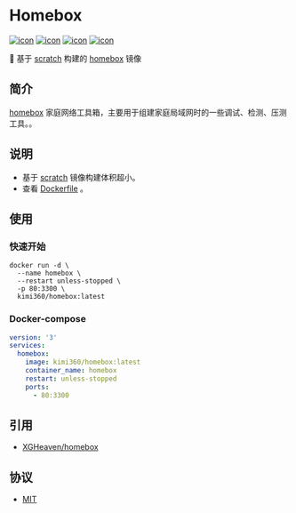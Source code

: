 # Homebox
[![icon][icon.license]][link.license]
[![icon][icon.homebox]][link.homebox.version]
[![icon][icon.docker.size]][link.docker.tags]
[![icon][icon.docker.pull]][link.docker.page]

🍌 基于 [scratch] 构建的 [homebox] 镜像
##  简介
[homebox] 家庭网络工具箱，主要用于组建家庭局域网时的一些调试、检测、压测工具。。

##  说明
- 基于 [scratch] 镜像构建体积超小。
- 查看 [Dockerfile][dockerfile] 。

##  使用
###  快速开始

```shell
docker run -d \
  --name homebox \
  --restart unless-stopped \
  -p 80:3300 \
  kimi360/homebox:latest
```

###  Docker-compose

```yaml
version: '3'
services:
  homebox:
    image: kimi360/homebox:latest
    container_name: homebox
    restart: unless-stopped
    ports:
      - 80:3300
```

## 引用
- [XGHeaven/homebox][homebox]

##  协议
- [MIT][link.license]

[icon.license]:            https://img.shields.io/github/license/kimi360/Dockerfiles
[icon.homebox]:            https://img.shields.io/github/v/release/XGHeaven/homebox?label=homebox
[icon.docker.size]:        https://img.shields.io/docker/image-size/kimi360/homebox/latest?color=yellow
[icon.docker.pull]:        https://img.shields.io/docker/pulls/kimi360/homebox?color=orange

[link.license]:            https://github.com/kimi360/Dockerfiles/blob/main/LICENSE
[link.homebox.version]:    https://github.com/XGHeaven/homebox/releases
[link.docker.page]:        https://hub.docker.com/r/kimi360/homebox
[link.docker.tags]:        https://hub.docker.com/r/kimi360/homebox/tags

[homebox]:                 https://github.com/XGHeaven/homebox
[scratch]:                 https://hub.docker.com/_/scratch
[dockerfile]:              https://github.com/kimi360/Dockerfiles/blob/main/homebox/Dockerfile
